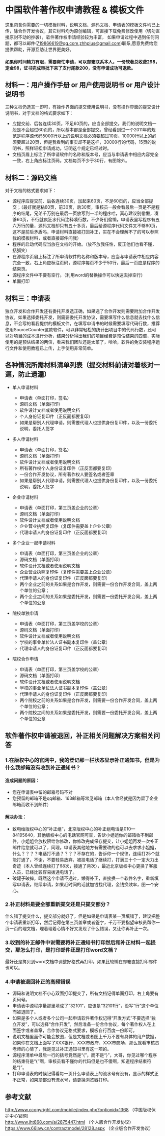 # 中国软件著作权申请教程 & 模板文件

这里包含你需要的一切模板材料，说明文档、源码文档、申请表的模板文件均已上传，除合作开发协议，其它材料均为原创编辑，可直接下载免费修改使用（切勿直接原封不动的抄袭），软件著作权申请经验较为丰富，
如果申请过程中遇到任何问题，都可以邮件(719866619@qq.com,zhhplus@gmail.com)联系,愿意免费给您提供帮助，开源互助让世界更美好。
#### 如果你时间精力有限，需要帮忙申请，可以邮箱联系本人，一份软著总收费298，定金98，证书完成审批下来了支付尾款200，没有申请成功可退款。

## 材料一：用户操作手册 or  用户使用说明书  or 用户设计说明书<br>
三种文档仍选其一即可，有操作界面的提交使用说明书，没有操作界面的提交设计说明书，对于文档的格式要求如下：<br>
* 应提交前、后各连续30页，不足60页的，应当全部提交，我们的说明文档一般是不会超过60页的，所以基本都是全部提交。曾经看到过一个2011年的规范是程序源代码5000行以上的说明文档必须要超过10页，10000行以上的必须要超过20页，但是我看到的事实却不是这样，30000行的代码，15页的说明书，照样轻松申请成功，证明这个规定已经过时。<br>
* 文档页眉上标注了所申请软件的名称和版本号，应当与申请表中相应内容完全一致，右上角应标注页码，文档每页不少于30行，有图除外。<br>

## 材料二：源码文档
对于文档的格式要求如下：<br>
* 源程序应提交前、后各连续30页，加起来60页，不足60页的，应当全部提交；（最好就是粘60页，前30页，后30页，审核员一般会看最后一页是不是程序的结尾，兄弟千万别在最后一页放写到一半的程序哈，真心建议别偷懒，凑够60页，不行就疯狂水代码注释凑行数，不少哥们偷懒，申请表里写程序有五六万行的量，源码文档却只有五十多页，最后给源程序代码文件又不够60页，这不是前后矛盾吗，申请材料直接被打回补正，实在不会理解不了的可以参照我的模板材料，或者直接邮件问我）<br>
* 程序的启动代码应当放在文档的开始。（放不放我任性，反正他们也看不懂，括弧笑）<br>
* 在源程序页眉上标注了所申请软件的名称和版本号，应当与申请表中相应内容完全一致，右上角应标注页码，源程序每页不少于50行，最后一页应是程序的结束页。<br>
* 源程序文件中不要有空行。（利用word的替换操作可以快速去掉空行）<br>
* 单面打印<br>
## 材料三：申请表
独立开发和合作开发还有委托开发选正确，如果选了合作开发则需要附加合作开发协议，如果选择委托开发，则需要委托开发协议，需要填写什么信息就去找什么信息，不会写的看我提供的模板文件，在填写申请书的时候需要填写代码行数，推荐使用SourceCounter这款软件，可以非常轻松的统计出项目中的代码行数，还可以对项目的成本进行分析，结果分析得出我们的项目经费是预估结果的四倍，实际使用的是预估结果的两倍，看来我们团队还是太菜了，哈哈，软件的免安装程序运行文件和使用教程已上传，上手使用非常简单。

## 各种情况所需材料清单列表（提交材料前请对着核对一遍，防止遗漏）
* 单人申请材料<br>
	* 申请表（单面打印，签名）<br>
	* 源码文档（单面打印）<br>
	* 软件设计文档或者使用说明文档<br>
	* 个人身份证复印件（正反面都要复印）<br>
	* 如果是帮别人代理申请，则需要代理人也提供身份复印件，以及一份委托说明，委托人签字<br>
	
* 多人申请材料<br>
	* 申请表（单面打印，签名）<br>
	* 源码文档（单面打印）<br>
	* 软件设计文档或者使用说明文档<br>
	* 所有著作权个人身份证复印件（正反面都要复印）<br>
	* 一份合作开发协议，所有著作权人要签名或者签章<br>
	* 如果是帮别人代理申请，则需要代理人也提供身份复印件，以及一份委托说明，委托人签字<br>

* 企业申请材料<br>
	* 申请表（单面打印，第三页盖企业的公章）<br>
	* 源码文档（单面打印）<br>
	* 软件设计文档或者使用说明文档<br>
	* 企业营业执照复印件（复印件需要盖上企业公章）<br>
	* 代理申请人的身份证复印件（正反面都要复印）<br>

* 多个企业一起申请材料<br>
	* 申请表（单面打印，第三页盖企业的公章）<br>
	* 源码文档（单面打印）<br>
	* 软件设计文档或者使用说明文档<br>
	* 企业营业执照复印件（复印件需要盖上企业公章）<br>
	* 代理申请人的身份证复印件（正反面都要复印）<br>
	* 两个企业之前的关系如果是合作开发，则需要一份合作开发合同，盖上两个单位的公章；<br>
	* 两个企业之间的关系如果是委托开发，则需要一份委托开发合同，盖上两个单位的公章<br>
* 院校单独申请<br>
	* 申请表（单面打印，第三页盖学校的公章）<br>
	* 源码文档（单面打印）<br>
	* 软件设计文档或者使用说明文档<br>
	* 学校的事业单位法人证书副本复印件（盖公章）<br>
	* 代理申请人的身份证复印件（正反面都要复印）<br>
* 院校合作申请<br>
	* 申请表（单面打印，第三页盖学校的公章）<br>
	* 源码文档（单面打印）<br>
	* 软件设计文档或者使用说明文档<br>
	* 学校的事业单位法人证书副本复印件（盖公章）<br>
	* 代理申请人的身份证复印件（正反面都要复印）<br>
	* 两个院校之前的关系如果是合作开发，则需要一份合作开发合同，盖上两个单位的公章；<br>
	* 两个院校之间的关系如果是委托开发，则需要一份委托开发合同，盖上两个单位的公章<br>
     
## 软件著作权申请被退回，补正相关问题解决方案相关问答

### 1.在版权中心的官网中，我的登记那一栏状态显示补正通知书，但是为什么我邮箱没有收到补正通知书？<br>

#### 造成问题的原因：<br>
* 您在申请表中留的邮箱号码不对<br>
* 您预留的邮箱不是qq邮箱、163邮箱等常见邮箱（本人曾经就是因为留了企业邮箱而收不到邮件）<br>
#### 解决办法：<br>
* 致电给版权中心的“补正组”，北京版权中心的补正组电话是010—84195640，其他版权中心的电话官网可查，告诉小姐姐你的邮箱收不到邮件，小姐姐会放权限给你修改，你修改完成保存提交，让小姐姐再发一次补正邮件给您就可以了，同理，申请表其他地方有需要改的也可以去求求小姐姐，什么？？？？电话打不通？？？？不存在的，告诉你一个规律，连续打25个就能打通了，不谢，不要轻易放弃，被挂电话了继续打，打满三十个一定大力出奇迹（本人曾经连续打了68次，接通了两次），最近北京版权中心更换了客服人员，已经比较容易拨通电话了。<br>
* 破罐子破摔，既然这个申请不通过，懒得补正，直接换一个软件名字，重新填写申请表，继续申请，如果赶时间的话就加钱找代理，金钱换效率，图一个安心。<br>
### 2.补正材料是要全部重新提交还是只提交部分？<br>
什么错了提交什么，提交部分就好了，但是如果是申请表某一页填错了，建议把整个申请表重新打印，然后记得在第三页盖章或者签字，千万不要指望审核员帮你一页一页的理文档，理着理着心情不好又发现了什么错误，又让你再补正一次。<br>
### 3.收到的补正邮件中说需要将补正通知书打印然后和补正材料一起提交，那怎么打印，是打印邮件还是打印word文档？<br>
最好还是拷贝到word文档中调整好格式再打印，如果比较懒在邮箱直接打印邮件也可以。<br>
### 4.申请被退回补正的高频错误
* 源码和说明文档不小心双面打印提交了，所有文档记得单面打印，右上角要有页码号。<br>
* 申请表中源程序量那里填成了“32101”，应该是“32101行”，没写“行”这个单位而被退回了。<br>
* 如果是多个人或者多个公司一起申请软件著作权记得“开发方式”不要选择“独立开发”，可以选择“合作开发”，然后准备一份合作协议，每个著作权人在上面签字或者盖章，合作协议无格式要求，模板自行百度一份即可。<br>
* 说明文档里面你可能会放图，但是文档或者图上千万不要有具体的用户数据，如果你在文档上面写了XXX银行，XXX市政府，XXX市商场，那么就看审核员老师的心情了，我是见过补正通知书里有这一项的。<br>
* 源程序清单中最后一行的括号竟然是“{”，而不是“}”，大哥，你见过哪个程序的结束符是“{”啊，审核员看不懂你的代码但是也不傻啊，知道程序结束符是“}”。<br>
* 打印申请表的时候记得看每一页什么申请表上的流水号有没有，显示的样式正不正常，如果顶部没有流水号，请更换浏览器打印。<br>

## 参考文献
http://www.ccopyright.com/mobile/index.php?optionid=1368 （中国版权保护中心官网）<br>
http://www.jht868.com/a/2875447.html （个人版合作开发协议）<br>
https://www.66law.cn/contractmodel/28128.aspx （企业版合作开发协议）<br>
